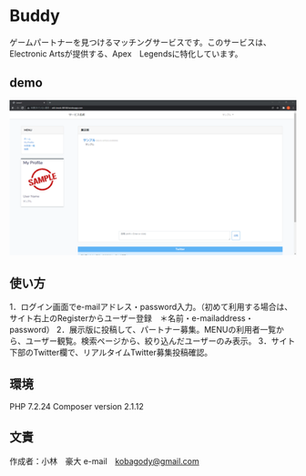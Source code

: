 # Buddy
ゲームパートナーを見つけるマッチングサービスです。このサービスは、Electronic Artsが提供する、Apex　Legendsに特化しています。
## demo
![デモ](https://github.com/GodaiKobayashi/app/blob/master/%E3%82%B9%E3%82%AF%E3%83%AA%E3%83%BC%E3%83%B3%E3%82%B7%E3%83%A7%E3%83%83%E3%83%88%202022-01-16%20193912.png)
## 使い方
1．ログイン画面でe-mailアドレス・password入力。（初めて利用する場合は、サイト右上のRegisterからユーザー登録　＊名前・e-mailaddress・password）
2．展示版に投稿して、パートナー募集。MENUの利用者一覧から、ユーザー観覧。検索ページから、絞り込んだユーザーのみ表示。
3．サイト下部のTwitter欄で、リアルタイムTwitter募集投稿確認。
## 環境
PHP 7.2.24
Composer version 2.1.12
## 文責
作成者：小林　豪大
e-mail　kobagody@gmail.com
